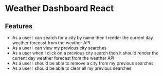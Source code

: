 # Weather Dashboard React

## Features

- As a user I can search for a city by name then I render the current day weather forecast from the weather API
- As a user I can view my previous city searches
- As a user when I click on a previous city search then it should render the current day weather forecast from the weather API
- As a user I should be able to remove a city from my previous searches
- As a user I should be able to clear all my previous searches
